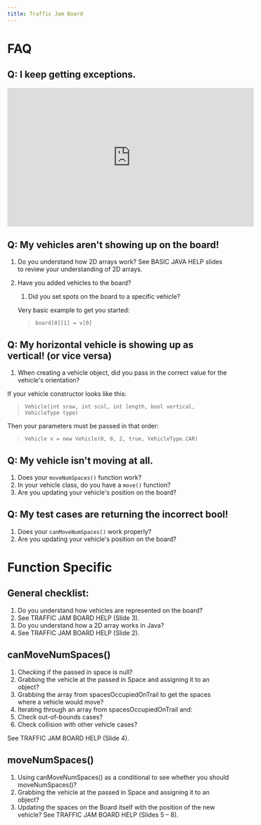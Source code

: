 ```yaml
---
title: Traffic Jam Board
---
```


# FAQ

## Q: I keep getting exceptions.

<iframe width="560" height="315" src="https://www.youtube.com/embed/x9JArfGJb8c" frameborder="0" gesture="media" allow="encrypted-media" allowfullscreen></iframe>

## Q: My vehicles aren't showing up on the board!

1. Do you understand how 2D arrays work?
  See BASIC JAVA HELP slides to review your understanding of 2D arrays.

2. Have you added vehicles to the board?
    1. Did you set spots on the board to a specific vehicle?

      Very basic example to get you started:
      >     board[0][1] = v[0]

## Q: My horizontal vehicle is showing up as vertical! (or vice versa)

1. When creating a vehicle object, did you pass in the correct value for the vehicle's orientation?

If your vehicle constructor looks like this:
>     Vehicle(int srow, int scol, int length, bool vertical, VehicleType type)

Then your parameters must be passed in that order:
>     Vehicle v = new Vehicle(0, 0, 2, true, VehicleType.CAR)

## Q: My vehicle isn't moving at all.

1. Does your `moveNumSpaces()` function work?
2. In your vehicle class, do you have a `move()` function?
3. Are you updating your vehicle's position on the board?

## Q: My test cases are returning the incorrect bool!

1. Does your `canMoveNumSpaces()` work properly?
2. Are you updating your vehicle's position on the board?

# Function Specific

## General checklist:
1. Do you understand how vehicles are represented on the board?
  1. See TRAFFIC JAM BOARD HELP (Slide 3).
1. Do you understand how a 2D array works in Java?
  1. See TRAFFIC JAM BOARD HELP (Slide 2).

## canMoveNumSpaces()
1. Checking if the passed in space is null?
2. Grabbing the vehicle at the passed in Space and assigning it to an object?
3. Grabbing the array from spacesOccupiedOnTrail to get the spaces where a vehicle would move?
4. Iterating through an array from spacesOccupiedOnTrail and:
  1. Check out-of-bounds cases?
  2. Check collision with other vehicle cases?

See TRAFFIC JAM BOARD HELP (Slide 4).

## moveNumSpaces()
1. Using canMoveNumSpaces() as a conditional to see whether you should moveNumSpaces()?
2. Grabbing the vehicle at the passed in Space and assigning it to an object?
3. Updating the spaces on the Board itself with the position of the new vehicle?
See TRAFFIC JAM BOARD HELP (Slides 5 – 8).
